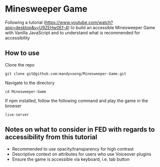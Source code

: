 # Minesweeper Game

Following a tutorial (https://www.youtube.com/watch?app=desktop&v=U9ZEHw0Ef-4) to build an accessible Minesweeper Game with Vanilla JavaScript and to understand what is recommended for accessibility

## How to use

Clone the repo

```
git clone git@github.com:mandyvuong/Minesweeper-Game.git
```

Navigate to the directory

```
cd Minesweeper-Game
```

If npm installed, follow the following command and play the game in the browser

```
live-server
```

## Notes on what to consider in FED with regards to accessibility from this tutorial

- Recommended to use opacity/transparency for high contrast
- Descriptive context on attributes for users who use Voiceover plugins
- Ensure the game is accessible via keyboard, i.e. tab button
